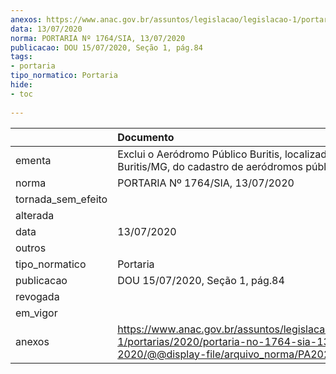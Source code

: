 ```yaml
---
anexos: https://www.anac.gov.br/assuntos/legislacao/legislacao-1/portarias/2020/portaria-no-1764-sia-13-07-2020/@@display-file/arquivo_norma/PA2020-1764.pdf
data: 13/07/2020
norma: PORTARIA Nº 1764/SIA, 13/07/2020
publicacao: DOU 15/07/2020, Seção 1, pág.84
tags:
- portaria
tipo_normatico: Portaria
hide: 
- toc 
 
---
```


|                    | Documento                                                                                                                                            |
|:-------------------|:-----------------------------------------------------------------------------------------------------------------------------------------------------|
| ementa             | Exclui o Aeródromo Público Buritis, localizado em Buritis/MG, do cadastro de aeródromos públicos.                                                    |
| norma              | PORTARIA Nº 1764/SIA, 13/07/2020                                                                                                                     |
| tornada_sem_efeito |                                                                                                                                                      |
| alterada           |                                                                                                                                                      |
| data               | 13/07/2020                                                                                                                                           |
| outros             |                                                                                                                                                      |
| tipo_normatico     | Portaria                                                                                                                                             |
| publicacao         | DOU 15/07/2020, Seção 1, pág.84                                                                                                                      |
| revogada           |                                                                                                                                                      |
| em_vigor           |                                                                                                                                                      |
| anexos             | https://www.anac.gov.br/assuntos/legislacao/legislacao-1/portarias/2020/portaria-no-1764-sia-13-07-2020/@@display-file/arquivo_norma/PA2020-1764.pdf |